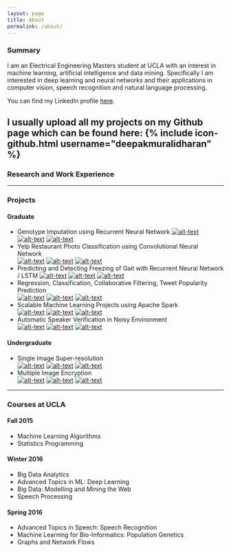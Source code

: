 ```yaml
---
layout: page
title: About
permalink: /about/
---
```


### Summary

I am an Electrical Engineering Masters student at UCLA with an interest in machine learning, artificial intelligence
and data mining. Specifically I am interested in deep learning and neural networks and their applications in computer vision, speech recognition and natural language processing.

You can find my LinkedIn profile [here](https://www.linkedin.com/in/muralidharandeepak).

I usually upload all my projects on my Github page which can be found here:
{% include icon-github.html username="deepakmuralidharan" %}
---

### Research and Work Experience

---

### Projects

#### Graduate
* Genotype Imputation using Recurrent Neural Network   [![alt-text](http://iconshow.me/media/images/ui/ios7-icons/png/16/social-github.png)](https://github.com/deepakmuralidharan/CM229-Genotype-Imputation-using-Bidirectional-RNN)  [![alt-text](http://www.kilbreda.vic.edu.au/images/pdf.gif)](https://www.dropbox.com/home?preview=Our_report.pdf)
[![alt-text](https://cdn2.iconfinder.com/data/icons/ledicons/page_white_powerpoint.png)](https://www.dropbox.com/home?preview=Our_report.pdf)  
* Yelp Restaurant Photo Classification using Convolutional Neural Network  
[![alt-text](http://iconshow.me/media/images/ui/ios7-icons/png/16/social-github.png)](https://github.com/deepakmuralidharan/CM229-Genotype-Imputation-using-Bidirectional-RNN)  [![alt-text](http://www.kilbreda.vic.edu.au/images/pdf.gif)](https://www.dropbox.com/home?preview=Our_report.pdf)
[![alt-text](https://cdn2.iconfinder.com/data/icons/ledicons/page_white_powerpoint.png)](https://www.dropbox.com/home?preview=Our_report.pdf)  
* Predicting and Detecting Freezing of Gait with Recurrent Neural Network / LSTM   [![alt-text](http://iconshow.me/media/images/ui/ios7-icons/png/16/social-github.png)](https://github.com/deepakmuralidharan/CM229-Genotype-Imputation-using-Bidirectional-RNN)  [![alt-text](http://www.kilbreda.vic.edu.au/images/pdf.gif)](https://www.dropbox.com/home?preview=Our_report.pdf)
[![alt-text](https://cdn2.iconfinder.com/data/icons/ledicons/page_white_powerpoint.png)](https://www.dropbox.com/home?preview=Our_report.pdf)  
* Regression, Classification, Collaborative Filtering, Tweet Popularity Prediction  
[![alt-text](http://iconshow.me/media/images/ui/ios7-icons/png/16/social-github.png)](https://github.com/deepakmuralidharan/CM229-Genotype-Imputation-using-Bidirectional-RNN)  [![alt-text](http://www.kilbreda.vic.edu.au/images/pdf.gif)](https://www.dropbox.com/home?preview=Our_report.pdf)
[![alt-text](https://cdn2.iconfinder.com/data/icons/ledicons/page_white_powerpoint.png)](https://www.dropbox.com/home?preview=Our_report.pdf)  
* Scalable Machine Learning Projects using Apache Spark  
[![alt-text](http://iconshow.me/media/images/ui/ios7-icons/png/16/social-github.png)](https://github.com/deepakmuralidharan/CM229-Genotype-Imputation-using-Bidirectional-RNN)  [![alt-text](http://www.kilbreda.vic.edu.au/images/pdf.gif)](https://www.dropbox.com/home?preview=Our_report.pdf)
[![alt-text](https://cdn2.iconfinder.com/data/icons/ledicons/page_white_powerpoint.png)](https://www.dropbox.com/home?preview=Our_report.pdf)  
* Automatic Speaker Verification in Noisy Environment  
[![alt-text](http://iconshow.me/media/images/ui/ios7-icons/png/16/social-github.png)](https://github.com/deepakmuralidharan/CM229-Genotype-Imputation-using-Bidirectional-RNN)  [![alt-text](http://www.kilbreda.vic.edu.au/images/pdf.gif)](https://www.dropbox.com/home?preview=Our_report.pdf)
[![alt-text](https://cdn2.iconfinder.com/data/icons/ledicons/page_white_powerpoint.png)](https://www.dropbox.com/home?preview=Our_report.pdf)  

#### Undergraduate
* Single Image Super-resolution  
[![alt-text](http://iconshow.me/media/images/ui/ios7-icons/png/16/social-github.png)](https://github.com/deepakmuralidharan/CM229-Genotype-Imputation-using-Bidirectional-RNN)  [![alt-text](http://www.kilbreda.vic.edu.au/images/pdf.gif)](https://www.dropbox.com/home?preview=Our_report.pdf)
[![alt-text](https://cdn2.iconfinder.com/data/icons/ledicons/page_white_powerpoint.png)](https://www.dropbox.com/home?preview=Our_report.pdf)  
* Multiple Image Encryption  
[![alt-text](http://iconshow.me/media/images/ui/ios7-icons/png/16/social-github.png)](https://github.com/deepakmuralidharan/CM229-Genotype-Imputation-using-Bidirectional-RNN)  [![alt-text](http://www.kilbreda.vic.edu.au/images/pdf.gif)](https://www.dropbox.com/home?preview=Our_report.pdf)
[![alt-text](https://cdn2.iconfinder.com/data/icons/ledicons/page_white_powerpoint.png)](https://www.dropbox.com/home?preview=Our_report.pdf)  

---

### Courses at UCLA

#### Fall 2015
* Machine Learning Algorithms  
* Statistics Programming  

#### Winter 2016
* Big Data Analytics  
* Advanced Topics in ML: Deep Learning  
* Big Data: Modelling and Mining the Web  
* Speech Processing  

#### Spring 2016
* Advanced Topics in Speech: Speech Recognition  
* Machine Learning for Bio-Informatics: Population Genetics  
* Graphs and Network Flows
